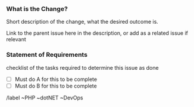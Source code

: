 <!--- THIS TEMPLATE IS TO BE USED FOR BREAKING DOWN ISSUES INTO SMALLER DELIVERABLES NOT FOR BUGS OR CHANGE REQUESTS -->

### What is the Change?

Short description of the change, what the desired outcome is.

Link to the parent issue here in the description, or add as a related issue if relevant

### Statement of Requirements

checklist of the tasks required to determine this issue as done

- [ ] Must do A for this to be complete
- [ ] Must do B for this to be complete

<!--- Set Team label - Delete as appropriate -->
/label ~PHP ~dotNET ~DevOps

<!--- set product or project labels if available  -->
